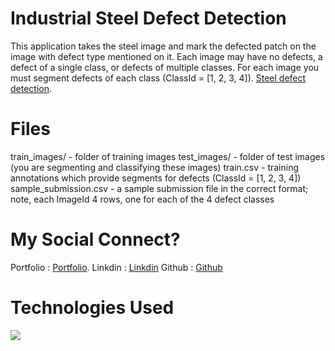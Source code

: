 # Industrial Steel Defect Detection

This application takes the steel image and mark the defected patch on the image with defect type mentioned on it.
Each image may have no defects, a defect of a single class, or defects of multiple classes. For each image you must segment defects of each class (ClassId = [1, 2, 3, 4]). [Steel defect detection](https://github.com/luckyRajputana/Steel-Defect-Detection).

# Files
train_images/ - folder of training images
test_images/ - folder of test images (you are segmenting and classifying these images)
train.csv - training annotations which provide segments for defects (ClassId = [1, 2, 3, 4])
sample_submission.csv - a sample submission file in the correct format; note, each ImageId 4 rows, one for each of the 4 defect classes


# My Social Connect?

Portfolio :  [Portfolio](https://luckyportfolio.herokuapp.com/portfolio/).
Linkdin   : [Linkdin](www.linkedin.com/in/luckychauhan14994)
Github    :  [Github](https://github.com/luckyRajputana?tab=repositories)


# Technologies Used

![](https://forthebadge.com/images/badges/made-with-python.svg)

